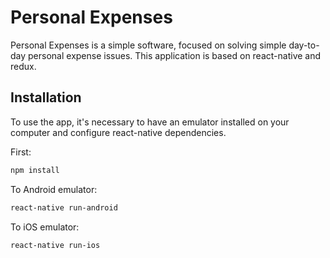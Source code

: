 # Personal Expenses

Personal Expenses is a simple software, focused on solving simple day-to-day personal expense issues.
This application is based on react-native and redux.

## Installation

To use the app, it's necessary to have an emulator installed on your computer and configure react-native dependencies.

First:

```bash
npm install
```
To Android emulator:

```bash
react-native run-android
```
To iOS emulator:

```bash
react-native run-ios
```
